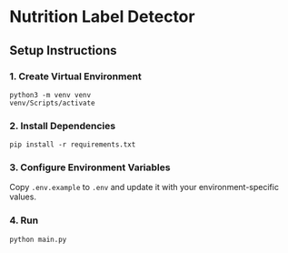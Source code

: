 # Nutrition Label Detector

## Setup Instructions

### 1. Create Virtual Environment
```
python3 -m venv venv
venv/Scripts/activate
```

### 2. Install Dependencies
```
pip install -r requirements.txt
```

### 3. Configure Environment Variables
Copy `.env.example` to `.env` and update it with your environment-specific values.

### 4. Run
```
python main.py
```